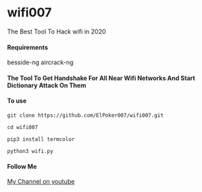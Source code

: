 # wifi007
The Best Tool To Hack wifi in 2020
<h4>Requirements</h4>
besside-ng
aircrack-ng
<h4>The Tool To Get Handshake For All Near Wifi Networks And Start Dictionary Attack On Them</h4>

<h4>To use</h4>
<p><code>git clone https://github.com/ElPoker007/wifi007.git</code></p>
<p><code>cd wifi007</code></p>
<p><code>pip3 install termcolor</code></p>
<p><code>python3 wifi.py</code></p>

<h4>Follow Me</h4>

<a href="https://www.youtube.com/channel/UCkmU73jmY7TFUEYF0OGMQFQ">My Channel on youtube</a>

